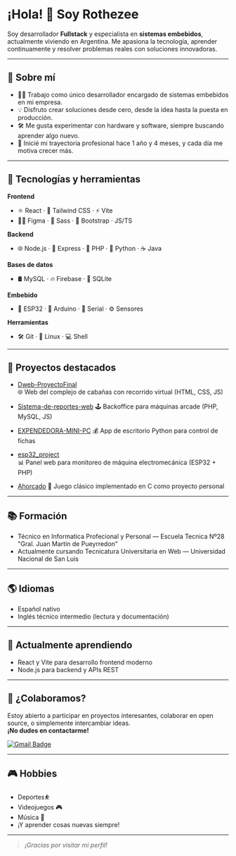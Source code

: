 # ¡Hola! 👋 Soy Rothezee

Soy desarrollador **Fullstack** y especialista en **sistemas embebidos**, actualmente viviendo en Argentina. Me apasiona la tecnología, aprender continuamente y resolver problemas reales con soluciones innovadoras.

---

## 🚀 Sobre mí

- 👨‍💻 Trabajo como único desarrollador encargado de sistemas embebidos en mi empresa.
- 💡 Disfruto crear soluciones desde cero, desde la idea hasta la puesta en producción.
- 🛠️ Me gusta experimentar con hardware y software, siempre buscando aprender algo nuevo.
- 📆 Inicié mi trayectoria profesional hace 1 año y 4 meses, y cada día me motiva crecer más.

---

## 🧰 Tecnologías y herramientas

**Frontend**
- ⚛️ React · 🎨 Tailwind CSS · ⚡ Vite
- 🧑‍🎨 Figma · 💅 Sass · 🧱 Bootstrap · JS/TS

**Backend**
- 🌐 Node.js · 🚂 Express · 🐘 PHP · 🐍 Python · ☕ Java

**Bases de datos**
- 🛢️ MySQL · 🔥 Firebase · 💾 SQLite

**Embebido**
- 🤖 ESP32 · 🧠 Arduino · 📡 Serial · ⚙️ Sensores

**Herramientas**
- 🛠️ Git · 🐧 Linux · 💻 Shell


---

## 💼 Proyectos destacados

- [Dweb-ProyectoFinal](https://github.com/Rothezee/Dweb-ProyectoFinal)  
  🌐 Web del complejo de cabañas con recorrido virtual (HTML, CSS, JS)

- [Sistema-de-reportes-web](https://github.com/Rothezee/Sistema-de-reportes-web) 
  🕹️ Backoffice para máquinas arcade (PHP, MySQL, JS)

- [EXPENDEDORA-MINI-PC](https://github.com/Rothezee/EXPENDEDORA-MINI-PC) 
  💰 App de escritorio Python para control de fichas

- [esp32_project](https://github.com/Rothezee/esp32_project)<br>
  📊 Panel web para monitoreo de máquina electromecánica (ESP32 + PHP)

- [Ahorcado](https://github.com/Rothezee/Ahorcado)
  🧠 Juego clásico implementado en C como proyecto personal


---

## 📚 Formación

- Técnico en Informatica Profecional y Personal — Escuela Tecnica Nº28 "Gral. Juan Martin de Pueyrredon"
- Actualmente cursando Tecnicatura Universitaria en Web — Universidad Nacional de San Luis

---

## 🌎 Idiomas

- Español nativo
- Inglés técnico intermedio (lectura y documentación)

---

## 🌱 Actualmente aprendiendo

- React y Vite para desarrollo frontend moderno
- Node.js para backend y APIs REST

---

## 🤝 ¿Colaboramos?

Estoy abierto a participar en proyectos interesantes, colaborar en open source, o simplemente intercambiar ideas.  
**¡No dudes en contactarme!**

[![Gmail Badge](https://img.shields.io/badge/-rothalan83@gmail.com-c14438?style=flat-square&logo=Gmail&logoColor=white&link=mailto:tuemail@gmail.com)](mailto:rothalan83@gmail.com)

---

## 🎮 Hobbies

- Deportes⛹️
- Videojuegos 🎮
- Música 🎵
- ¡Y aprender cosas nuevas siempre!

---

> *¡Gracias por visitar mi perfil!*
